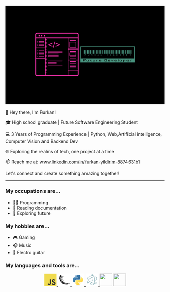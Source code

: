![Uploading pattern.png…](https://github.com/furkiyildirim/furkiyildirim/blob/main/logop.png)

👋 Hey there, I'm Furkan!

🎓 High school graduate | Future Software Engineering Student

💻 3 Years of Programming Experience | Python, Web,Artificial intelligence, Computer Vision and Backend Dev

🌐 Exploring the realms of tech, one project at a time

📫 Reach me at: www.linkedin.com/in/furkan-yildirim-8874631b1

Let's connect and create something amazing together!

---

### My occupations are...
- 👨‍💻 Programming
- 📖 Reading documentation
- 🔬 Exploring future

### My hobbies are...
- 🎮 Gaming
- 🎧 Music
- 🎸 Electro guitar

### My languages and tools are...

<p align="center">
  <!-- <a href="https://www.w3schools.com/css/" target="_blank" rel="noreferrer">
    <img src="https://raw.githubusercontent.com/devicons/devicon/master/icons/css3/css3-original-wordmark.svg" alt="css3" width="40" height="40"/>
  </a>
  <a href="https://www.w3.org/html/" target="_blank" rel="noreferrer">
    <img src="https://raw.githubusercontent.com/devicons/devicon/master/icons/html5/html5-original-wordmark.svg" alt="html5" width="40" height="40"/>
  </a> -->
  <a href="https://developer.mozilla.org/en-US/docs/Web/JavaScript" target="_blank" rel="noreferrer">
    <img src="https://raw.githubusercontent.com/devicons/devicon/master/icons/javascript/javascript-original.svg" alt="javascript" width="40" height="40"/>
  </a>
  <a href="https://flask.palletsprojects.com/" target="_blank" rel="noreferrer">
    <img src="https://raw.githubusercontent.com/devicons/devicon/master/icons/flask/flask-original.svg" alt="flask" width="40" height="40"/>
  </a>
  <a href="https://www.python.org/" target="_blank" rel="noreferrer">
    <img src="https://raw.githubusercontent.com/devicons/devicon/master/icons/python/python-original.svg" alt="python" width="40" height="40"/>
  </a>
  <a href="https://www.electronjs.org/" target="_blank" rel="noreferrer">
    <img src="https://raw.githubusercontent.com/devicons/devicon/master/icons/electron/electron-original.svg" alt="electron" width="40" height="40"/>
  </a>
  <a>
     <link rel="stylesheet" type='text/css' href="https://cdn.jsdelivr.net/gh/devicons/devicon@latest/devicon.min.css" />
      <img src="https://cdn.jsdelivr.net/gh/devicons/devicon@latest/icons/nodejs/nodejs-plain-wordmark.svg"  width="40" height="40" />
  </a>
   <a>
     <img src="https://cdn.jsdelivr.net/gh/devicons/devicon@latest/icons/express/express-original-wordmark.svg" width="40" height="40" />
   </a>
         
</p>
